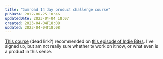 ```yaml
---
title: "Gumroad 14 day product challenge course"
pubDate: 2022-08-25 18:46
updatedDate: 2023-04-04 18:07
created: 2023-04-04T18:08
updated: 2023-04-04T18:08
---
```


[This course](https://gumroad.com/l/BLwER) (dead link?) recommended on [this episode of Indie Bites](https://pca.st/episode/b018b450-564a-4bf7-af22-7591658062f5). I've signed up, but am not really sure whether to work on it now, or what even is a product in this sense.
